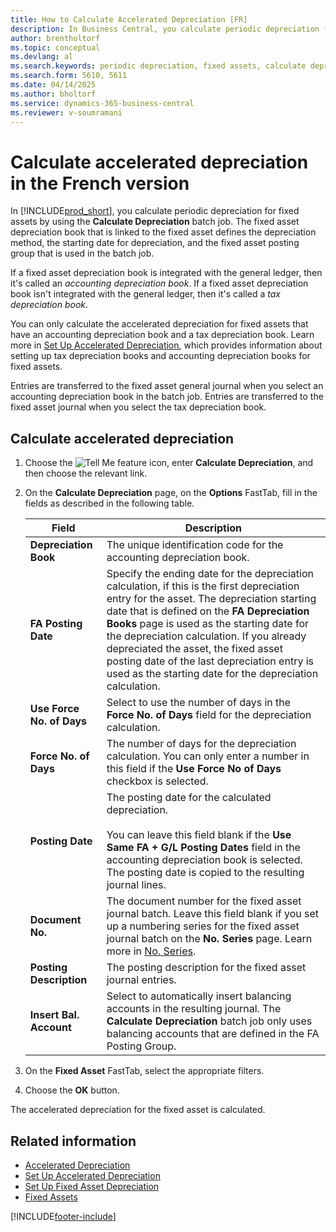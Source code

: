 ```yaml
---
title: How to Calculate Accelerated Depreciation [FR]
description: In Business Central, you calculate periodic depreciation for fixed assets by using the Calculate Depreciation batch job. 
author: brentholtorf
ms.topic: conceptual
ms.devlang: al
ms.search.keywords: periodic depreciation, fixed assets, calculate depreciation, accelerated depreciation, French version
ms.search.form: 5610, 5611
ms.date: 04/14/2025
ms.author: bholtorf
ms.service: dynamics-365-business-central
ms.reviewer: v-soumramani
---
```


# Calculate accelerated depreciation in the French version

In [!INCLUDE[prod_short](../../includes/prod_short.md)], you calculate periodic depreciation for fixed assets by using the **Calculate Depreciation** batch job. The fixed asset depreciation book that is linked to the fixed asset defines the depreciation method, the starting date for depreciation, and the fixed asset posting group that is used in the batch job.  

If a fixed asset depreciation book is integrated with the general ledger, then it's called an *accounting depreciation book*. If a fixed asset depreciation book isn't integrated with the general ledger, then it's called a *tax depreciation book*.  

You can only calculate the accelerated depreciation for fixed assets that have an accounting depreciation book and a tax depreciation book. Learn more in [Set Up Accelerated Depreciation](how-to-set-up-accelerated-depreciation.md), which provides information about setting up tax depreciation books and accounting depreciation books for fixed assets.  

Entries are transferred to the fixed asset general journal when you select an accounting depreciation book in the batch job. Entries are transferred to the fixed asset journal when you select the tax depreciation book.  

## Calculate accelerated depreciation  

1. Choose the ![Tell Me feature](../../media/ui-search/search_small.png "Tell me what you want to do") icon, enter **Calculate Depreciation**, and then choose the relevant link.  
1. On the **Calculate Depreciation** page, on the **Options** FastTab, fill in the fields as described in the following table.  

    |Field|Description|  
    |---------------------------------|---------------------------------------|  
    |**Depreciation Book**|The unique identification code for the accounting depreciation book.|  
    |**FA Posting Date**|Specify the ending date for the depreciation calculation, if this is the first depreciation entry for the asset. The depreciation starting date that is defined on the **FA Depreciation Books** page is used as the starting date for the depreciation calculation. If you already depreciated the asset, the fixed asset posting date of the last depreciation entry is used as the starting date for the depreciation calculation.|  
    |**Use Force No. of Days**|Select to use the number of days in the **Force No. of Days** field for the depreciation calculation.|  
    |**Force No. of Days**|The number of days for the depreciation calculation. You can only enter a number in this field if the **Use Force No of Days** checkbox is selected.|  
    |**Posting Date**|The posting date for the calculated depreciation.<br><br/> You can leave this field blank if the **Use Same FA + G/L Posting Dates** field in the accounting depreciation book is selected. The posting date is copied to the resulting journal lines.|  
    |**Document No.**|The document number for the fixed asset journal batch. Leave this field blank if you set up a numbering series for the fixed asset journal batch on the **No. Series** page. Learn more in [No. Series](../../ui-create-number-series.md).|
    |**Posting Description**|The posting description for the fixed asset journal entries.|  
    |**Insert Bal. Account**|Select to automatically insert balancing accounts in the resulting journal. The **Calculate Depreciation** batch job only uses balancing accounts that are defined in the FA Posting Group.|  

1. On the **Fixed Asset** FastTab, select the appropriate filters.  
1. Choose the **OK** button.  

The accelerated depreciation for the fixed asset is calculated.  

## Related information

- [Accelerated Depreciation](accelerated-depreciation.md)
- [Set Up Accelerated Depreciation](how-to-set-up-accelerated-depreciation.md)
- [Set Up Fixed Asset Depreciation](../../fa-how-setup-depreciation.md)  
- [Fixed Assets](../../fa-manage.md)

[!INCLUDE[footer-include](../../includes/footer-banner.md)]
